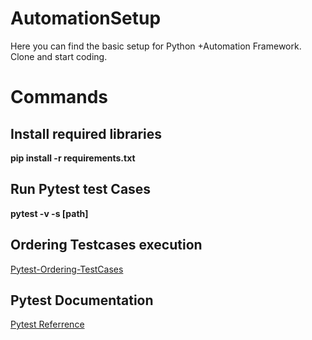 # AutomationSetup
Here you can find the basic setup for Python +Automation Framework. Clone and start coding.

# Commands

## Install required libraries
**pip install -r requirements.txt**

## Run Pytest test Cases
**pytest -v -s [path]**

## Ordering Testcases execution
[Pytest-Ordering-TestCases](https://pytest-ordering.readthedocs.io/en/develop/ "Pytest ordering")

## Pytest Documentation
[Pytest Referrence](https://docs.pytest.org/en/6.2.x/contents.html "Pytest ref")



